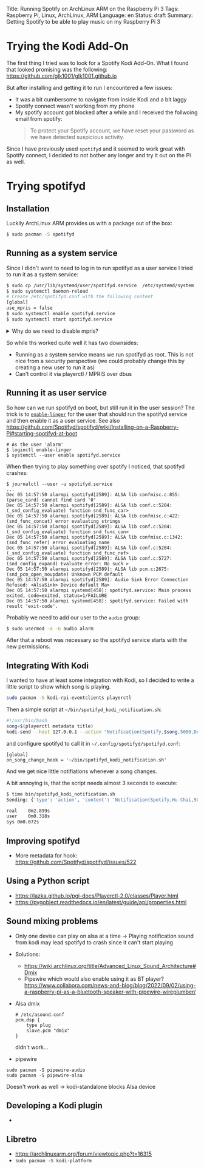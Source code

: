 Title: Running Spotify on ArchLinux ARM on the Raspberry Pi 3
Tags: Raspberry Pi, Linux, ArchLinux, ARM
Language: en
Status: draft
Summary: Getting Spotify to be able to play music on my Raspberry Pi 3

# Trying the Kodi Add-On

The first thing I tried was to look for a Spotify Kodi Add-On. What I found
that looked promising was the following:
<https://github.com/glk1001/glk1001.github.io>

But after installing and getting it to run I encountered a few issues:

 * It was a bit cumbersome to navigate from inside Kodi and a bit laggy
 * Spotify connect wasn't working from my phone
 * My spotify account got blocked after a while and I received the follwoing
   email from spotify:
   > To protect your Spotify account, we have reset your password as we have
   > detected suspicious activity.

Since I have previously used `spotifyd` and it seemed to work great with
Spotify connect, I decided to not bother any longer and try it out on the Pi as
well.

# Trying spotifyd

## Installation

Luckily ArchLinux ARM provides us with a package out of the box:
```bash
$ sudo pacman -S spotifyd
```

## Running as a system service

Since I didn't want to need to log in to run spotifyd as a user service I tried
to run it as a system service:

```bash
$ sudo cp /usr/lib/systemd/user/spotifyd.service  /etc/systemd/system
$ sudo systemctl daemon-reload
# Create /etc/spotifyd.conf with the following content
[global]
use_mpris = false
$ sudo systemctl enable spotifyd.service
$ sudo systemctl start spotifyd.service
```

<details>
<summary>Why do we need to disable mpris?</summary>

When running as a system service, spotifyd can't connect to the user session
dbus service and will crash when starting:

```text
Dec 03 20:42:01 alarmpi spotifyd[6793]: The application panicked (crashed).
Dec 03 20:42:01 alarmpi spotifyd[6793]: Message:  Failed to initialize DBus connection: D-Bus error: Using X11 for dbus-daemon autolaunch was disabled at compile time, set your DBUS_SESSION_BUS_ADDRESS instead (>
Dec 03 20:42:01 alarmpi spotifyd[6793]: Location: src/dbus_mpris.rs:169
Dec 03 20:42:01 alarmpi spotifyd[6793]: Backtrace omitted. Run with RUST_BACKTRACE=1 environment variable to display it.
Dec 03 20:42:01 alarmpi spotifyd[6793]: Run with RUST_BACKTRACE=full to include source snippets.
Dec 03 20:42:01 alarmpi systemd[1]: spotifyd.service: Main process exited, code=exited, status=101/n/a
Dec 03 20:42:01 alarmpi systemd[1]: spotifyd.service: Failed with result 'exit-code'.`
```
</details>

So while ths worked quite well it has two downsides:

 * Running as a system service means we run spotifyd as root. This is not nice
   from a security perspective (we could probably change this by creating a new
   user to run it as)
 * Can't control it via playerctl / MPRIS over dbus

## Running it as user service

So how can we run spotifyd on boot, but still run it in the user session? The
trick is to
[`enable-linger`](https://www.freedesktop.org/software/systemd/man/latest/loginctl.html#enable-linger%20USER%E2%80%A6)
for the user that should run the spotifyd service and then enable it as a user
service. See also
<https://github.com/Spotifyd/spotifyd/wiki/Installing-on-a-Raspberry-Pi#starting-spotifyd-at-boot>

```
# As the user 'alarm'
$ loginctl enable-linger
$ systemctl --user enable spotifyd.service
```

When then trying to play something over spotify I noticed, that spotifyd crashes:
```
$ journalctl --user -u spotifyd.service
...
Dec 05 14:57:50 alarmpi spotifyd[2589]: ALSA lib confmisc.c:855:(parse_card) cannot find card '0'
Dec 05 14:57:50 alarmpi spotifyd[2589]: ALSA lib conf.c:5204:(_snd_config_evaluate) function snd_func_car>
Dec 05 14:57:50 alarmpi spotifyd[2589]: ALSA lib confmisc.c:422:(snd_func_concat) error evaluating strings
Dec 05 14:57:50 alarmpi spotifyd[2589]: ALSA lib conf.c:5204:(_snd_config_evaluate) function snd_func_con>
Dec 05 14:57:50 alarmpi spotifyd[2589]: ALSA lib confmisc.c:1342:(snd_func_refer) error evaluating name
Dec 05 14:57:50 alarmpi spotifyd[2589]: ALSA lib conf.c:5204:(_snd_config_evaluate) function snd_func_ref>
Dec 05 14:57:50 alarmpi spotifyd[2589]: ALSA lib conf.c:5727:(snd_config_expand) Evaluate error: No such >
Dec 05 14:57:50 alarmpi spotifyd[2589]: ALSA lib pcm.c:2675:(snd_pcm_open_noupdate) Unknown PCM default
Dec 05 14:57:50 alarmpi spotifyd[2589]: Audio Sink Error Connection Refused: <AlsaSink> Device default Ma>
Dec 05 14:57:50 alarmpi systemd[458]: spotifyd.service: Main process exited, code=exited, status=1/FAILURE
Dec 05 14:57:50 alarmpi systemd[458]: spotifyd.service: Failed with result 'exit-code'.
```

Probably we need to add our user to the `audio` group:

```bash
$ sudo usermod -a -G audio alarm
```

After that a reboot was necessary so the spotifyd service starts with the new
permissions.

## Integrating With Kodi

I wanted to have at least some integration with Kodi, so I decided to write a
little script to show which song is playing.

```bash
sudo pacman -S kodi-rpi-eventclients playerctl
```

Then a simple script at `~/bin/spotifyd_kodi_notification.sh`:
```bash
#!/usr/bin/bash
song=$(playerctl metadata title)
kodi-send --host 127.0.0.1 --action "Notification(Spotify,$song,5000,DefaultIconInfo.png)"
```

and configure spotifyd to call it in `~/.config/spotifyd/spotifyd.conf`:

```
[global]
on_song_change_hook = '~/bin/spotifyd_kodi_notification.sh'
```

And we get nice little notifiations whenever a song changes.

A bit annoying is, that the script needs almost 3 seconds to execute:
```bash
$ time bin/spotifyd_kodi_notification.sh
Sending: {'type': 'action', 'content': 'Notification(Spotify,Hu Chai,5000,DefaultIconInfo.png)'}

real	0m2.899s
user	0m0.318s
sys	0m0.072s
```

## Improving spotifyd

 * More metadata for hook: <https://github.com/Spotifyd/spotifyd/issues/522>

## Using a Python script
 * <https://lazka.github.io/pgi-docs/Playerctl-2.0/classes/Player.html>
 * <https://pygobject.readthedocs.io/en/latest/guide/api/properties.html>

## Sound mixing problems

 * Only one devise can play on alsa at a time -> Playing notification sound
   from kodi may lead spotifyd to crash since it can't start playing
 * Solutions:
   * <https://wiki.archlinux.org/title/Advanced_Linux_Sound_Architecture#Dmix>
   * Pipewire which would also enable using it as BT player? <https://www.collabora.com/news-and-blog/blog/2022/09/02/using-a-raspberry-pi-as-a-bluetooth-speaker-with-pipewire-wireplumber/>

 * Alsa dmix
   ```
   # /etc/asound.conf
   pcm.dsp {
       type plug
       slave.pcm "dmix"
   }
   ```
   didn't work...
 * pipewire
 ```
 sudo pacman -S pipewire-audio
 sudo pacman -S pipewire-alsa
 ```
 Doesn't work as well -> kodi-standalone blocks Alsa device

## Developing a Kodi plugin

 * 

## Libretro

 * https://archlinuxarm.org/forum/viewtopic.php?t=16315
 * `sudo pacman -S kodi-platform`

